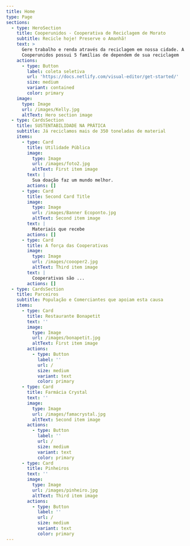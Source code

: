 ```yaml
---
title: Home
type: Page
sections:
  - type: HeroSection
    title: Cooperunidos - Cooperativa de Reciclagem de Morato
    subtitle: Recicle hoje! Preserve o Amanhã!
    text: >
      Gere trabalho e renda através da reciclagem em nossa cidade. A
      Cooperunidos possui 5 famílias de dependem de sua reciclagem
    actions:
      - type: Button
        label: coleta seletiva
        url: 'https://docs.netlify.com/visual-editor/get-started/'
        size: medium
        variant: contained
        color: primary
    image:
      type: Image
      url: /images/Kelly.jpg
      altText: Hero section image
  - type: CardsSection
    title: SUSTENTABILIDADE NA PRÁTICA
    subtitle: Já reciclamos mais de 350 toneladas de material
    items:
      - type: Card
        title: Utilidade Pública
        image:
          type: Image
          url: /images/foto2.jpg
          altText: First item image
        text: |
          Sua doação faz um mundo melhor. 
        actions: []
      - type: Card
        title: Second Card Title
        image:
          type: Image
          url: /images/Banner Ecoponto.jpg
          altText: Second item image
        text: |
          Materiais que recebe
        actions: []
      - type: Card
        title: A força das Cooperativas
        image:
          type: Image
          url: /images/coooper2.jpg
          altText: Third item image
        text: |
          Cooperativas são ...
        actions: []
  - type: CardsSection
    title: Parceiros
    subtitle: População e Comerciantes que apoiam esta causa
    items:
      - type: Card
        title: Restaurante Bonapetit
        text: ''
        image:
          type: Image
          url: /images/bonapetit.jpg
          altText: First item image
        actions:
          - type: Button
            label: ''
            url: /
            size: medium
            variant: text
            color: primary
      - type: Card
        title: Farmácia Crystal
        text: ''
        image:
          type: Image
          url: /images/famacrystal.jpg
          altText: Second item image
        actions:
          - type: Button
            label: ''
            url: /
            size: medium
            variant: text
            color: primary
      - type: Card
        title: Pinheiros
        text: ''
        image:
          type: Image
          url: /images/pinheiro.jpg
          altText: Third item image
        actions:
          - type: Button
            label: ''
            url: /
            size: medium
            variant: text
            color: primary
---
```

